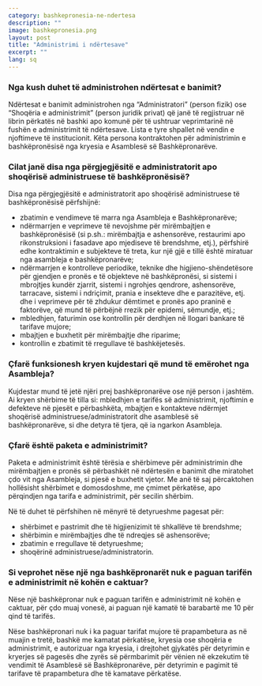 ```yaml
---
category: bashkepronesia-ne-ndertesa
description: ""
image: bashkepronesia.png
layout: post
title: "Administrimi i ndërtesave"
excerpt: ""
lang: sq
---
```

<script>
var data = { topics: [
  {
    title: "Kush administron ndërtesat e banimit?",
    text: function(){ return $("#part1").html(); }
  },
  {
    title: "Përgjegjësitë e administratorit ose shoqërisë së administrimit",
    text: function(){ return $("#part2").html(); }
  },
  {
    title: "Funksionet e kujdestarit",
    text: function(){ return $("#part3").html(); }
  },
  {
    title: "Paketa e administrimit",
    text: function(){ return $("#part4").html(); }
  },
  {
    title: "Tarifat e administrimit",
    text: function(){ return $("#part5").html(); }
  }
]};
</script>

<div id="part1" class="hidden">
<h3>Nga kush duhet të administrohen ndërtesat e banimit?</h3>
Ndërtesat e banimit administrohen nga “Administratori” (person fizik) ose “Shoqëria e administrimit” (person juridik privat) që janë të regjistruar në librin përkatës në bashki apo komunë për të ushtruar veprimtarinë në fushën e administrimit të ndërtesave. Lista e tyre shpallet në vendin e njoftimeve të institucionit. Këta persona kontraktohen për administrimin e bashkëpronësisë nga kryesia e Asamblesë së Bashkëpronarëve.
</div>

<div id="part2" class="hidden">
<h3 style="text-align: left;">Cilat janë disa nga përgjegjësitë e administratorit apo shoqërisë administruese të bashkëpronësisë?</h3>
Disa nga përgjegjësitë e administratorit apo shoqërisë administruese të bashkëpronësisë përfshijnë:
<ul>
<li>zbatimin e vendimeve të marra nga Asambleja e Bashkëpronarëve;</li>
<li>ndërmarrjen e veprimeve të nevojshme për mirëmbajtjen e bashkëpronësisë (si p.sh.: mirëmbajtja e ashensorëve, restaurimi apo rikonstruksioni i fasadave apo mjediseve të brendshme, etj.), përfshirë edhe kontraktimin e subjekteve të treta, kur një gjë e tillë është miratuar nga asambleja e bashkëpronarëve;</li>
<li>ndërmarrjen e kontrolleve periodike, teknike dhe higjieno-shëndetësore për gjendjen e pronës e të objekteve në bashkëpronësi, si sistemi i mbrojtjes kundër zjarrit, sistemi i ngrohjes qendrore, ashensorëve, tarracave, sistemi i ndriçimit, prania e insekteve dhe e parazitëve, etj. dhe i veprimeve për të zhdukur dëmtimet e pronës apo praninë e faktorëve, që mund të përbëjnë rrezik për epidemi, sëmundje, etj.;</li>
<li>mbledhjen, faturimin ose kontrollin për derdhjen në llogari bankare të tarifave mujore;</li>
<li>mbajtjen e buxhetit për mirëmbajtje dhe riparime;</li>
<li>kontrollin e zbatimit të rregullave të bashkëjetesës.</li>
</ul>
</div>

<div id="part3" class="hidden">
<h3>Çfarë funksionesh kryen kujdestari që mund të emërohet nga Asambleja?</h3>
Kujdestar mund të jetë njëri prej bashkëpronarëve ose një person i jashtëm. Ai kryen shërbime të tilla si: mbledhjen e tarifës së administrimit, njoftimin e defekteve në pjesët e përbashkëta, mbajtjen e kontakteve ndërmjet shoqërisë administruese/administratorit dhe asamblesë së bashkëpronarëve, si dhe detyra të tjera, që ia ngarkon Asambleja.
</div>

<div id="part4" class="hidden">
<h3>Çfarë është paketa e administrimit?</h3>
<p>Paketa e administrimit është tërësia e shërbimeve për administrimin dhe mirëmbajtjen e pronës së përbashkët në ndërtesën e banimit dhe miratohet çdo vit nga Asambleja, si pjesë e buxhetit vjetor. Me anë të saj përcaktohen hollësisht shërbimet e domosdoshme, me çmimet përkatëse, apo përqindjen nga tarifa e administrimit, për secilin shërbim.</p>
Në të duhet të përfshihen në mënyrë të detyrueshme pagesat për:
<ul>
<li>shërbimet e pastrimit dhe të higjienizimit të shkallëve të brendshme;</li>
<li>shërbimin e mirëmbajtjes dhe të ndreqjes së ashensorëve;</li>
<li>zbatimin e rregullave të detyrueshme;</li>
<li>shoqërinë administruese/administratorin.</li>
</ul>
</div>

<div id="part5" class="hidden">
<h3 style="text-align: left;">Si veprohet nëse një nga bashkëpronarët nuk e paguan tarifën e administrimit në kohën e caktuar?</h3>
<p>Nëse një bashkëpronar nuk e paguan tarifën e administrimit në kohën e caktuar, për çdo muaj vonesë, ai paguan një kamatë të barabartë me 10 për qind të tarifës.</p>
<p>Nëse bashkëpronari nuk i ka paguar tarifat mujore të prapambetura as në muajin e tretë, bashkë me kamatat përkatëse, kryesia ose shoqëria e administrimit, e autorizuar nga kryesia, i drejtohet gjykatës për detyrimin e kryerjes së pagesës  dhe zyrës së përmbarimit për vënien në ekzekutim të vendimit të Asamblesë së Bashkëpronarëve, për detyrimin e pagimit të tarifave të prapambetura dhe të kamatave përkatëse.</p>
</div>

<div class="post-content"></div>
